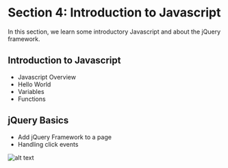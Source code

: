 # Section 4: Introduction to Javascript

In this section, we learn some introductory Javascript and about the jQuery framework.

## Introduction to Javascript

* Javascript Overview
* Hello World
* Variables
* Functions

## jQuery Basics

* Add jQuery Framework to a page
* Handling click events

![alt text](http://www.gifanimations.com/thumbs/NjI1MWZjNWY0OGIzN2E=/NTJmYzVmNDhiMzdh/cartoon.jpg "Logo Title Text 1")

